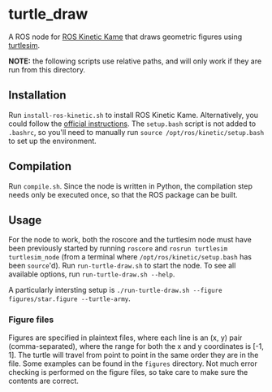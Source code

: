 # turtle_draw

A ROS node for [ROS Kinetic Kame](http://wiki.ros.org/kinetic) that draws geometric figures using [turtlesim](http://wiki.ros.org/turtlesim).

**NOTE:** the following scripts use relative paths, and will only work if they are run from this directory.

## Installation

Run `install-ros-kinetic.sh` to install ROS Kinetic Kame. Alternatively, you could follow the [official instructions](http://wiki.ros.org/kinetic/Installation). The `setup.bash` script is not added to `.bashrc`, so you'll need to manually run `source /opt/ros/kinetic/setup.bash` to set up the environment.

## Compilation

Run `compile.sh`. Since the node is written in Python, the compilation step needs only be executed once, so that the ROS package can be built.

## Usage

For the node to work, both the roscore and the turtlesim node must have been previously started by running `roscore` and `rosrun turtlesim turtlesim_node` (from a terminal where `/opt/ros/kinetic/setup.bash` has been `source`'d). Run `run-turtle-draw.sh` to start the node. To see all available options, run `run-turtle-draw.sh --help`.

A particularly intersting setup is `./run-turtle-draw.sh --figure figures/star.figure --turtle-army`.

### Figure files
Figures are specified in plaintext files, where each line is an (x, y) pair (comma-separated), where the range for both the x and y coordinates is [-1, 1]. The turtle will travel from point to point in the same order they are in the file. Some examples can be found in the `figures` directory. Not much error checking is performed on the figure files, so take care to make sure the contents are correct.
